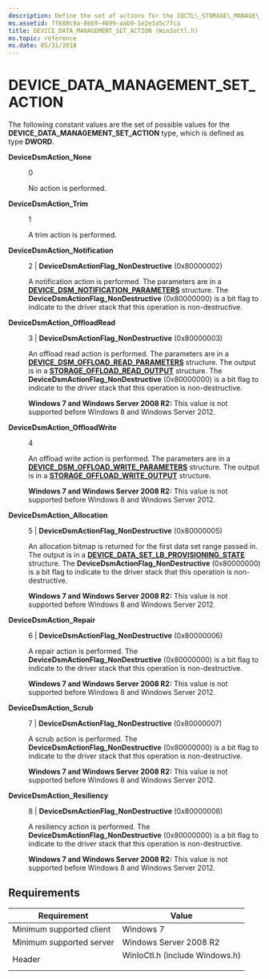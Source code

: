 ```yaml
---
description: Define the set of actions for the IOCTL\_STORAGE\_MANAGE\_DATA\_SET\_ATTRIBUTES control code.
ms.assetid: ff688c9a-8669-4699-aab9-1e2e3a5c7fca
title: DEVICE_DATA_MANAGEMENT_SET_ACTION (WinIoCtl.h)
ms.topic: reference
ms.date: 05/31/2018
---
```


# DEVICE\_DATA\_MANAGEMENT\_SET\_ACTION

The following constant values are the set of possible values for the **DEVICE\_DATA\_MANAGEMENT\_SET\_ACTION** type, which is defined as type **DWORD**.

<dl> <dt>

<span id="DeviceDsmAction_None"></span><span id="devicedsmaction_none"></span><span id="DEVICEDSMACTION_NONE"></span>**DeviceDsmAction\_None**
</dt> <dd> <dl> <dt>

0
</dt> <dt>



No action is performed.


</dt> </dl> </dd> <dt>

<span id="DeviceDsmAction_Trim"></span><span id="devicedsmaction_trim"></span><span id="DEVICEDSMACTION_TRIM"></span>**DeviceDsmAction\_Trim**
</dt> <dd> <dl> <dt>

1
</dt> <dt>



A trim action is performed.


</dt> </dl> </dd> <dt>

<span id="DeviceDsmAction_Notification"></span><span id="devicedsmaction_notification"></span><span id="DEVICEDSMACTION_NOTIFICATION"></span>**DeviceDsmAction\_Notification**
</dt> <dd> <dl> <dt>

2 \| **DeviceDsmActionFlag\_NonDestructive** (0x80000002)
</dt> <dt>



A notification action is performed. The parameters are in a [**DEVICE\_DSM\_NOTIFICATION\_PARAMETERS**](/windows/desktop/api/WinIoCtl/ns-winioctl-device_dsm_notification_parameters) structure. The **DeviceDsmActionFlag\_NonDestructive** (0x80000000) is a bit flag to indicate to the driver stack that this operation is non-destructive.


</dt> </dl> </dd> <dt>

<span id="DeviceDsmAction_OffloadRead"></span><span id="devicedsmaction_offloadread"></span><span id="DEVICEDSMACTION_OFFLOADREAD"></span>**DeviceDsmAction\_OffloadRead**
</dt> <dd> <dl> <dt>

3 \| **DeviceDsmActionFlag\_NonDestructive** (0x80000003)
</dt> <dt>



An offload read action is performed. The parameters are in a [**DEVICE\_DSM\_OFFLOAD\_READ\_PARAMETERS**](/windows/desktop/api/WinIoCtl/ns-winioctl-device_dsm_offload_read_parameters) structure. The output is in a [**STORAGE\_OFFLOAD\_READ\_OUTPUT**](/windows/desktop/api/WinIoCtl/ns-winioctl-storage_offload_read_output) structure. The **DeviceDsmActionFlag\_NonDestructive** (0x80000000) is a bit flag to indicate to the driver stack that this operation is non-destructive.

**Windows 7 and Windows Server 2008 R2:** This value is not supported before Windows 8 and Windows Server 2012.


</dt> </dl> </dd> <dt>

<span id="DeviceDsmAction_OffloadWrite"></span><span id="devicedsmaction_offloadwrite"></span><span id="DEVICEDSMACTION_OFFLOADWRITE"></span>**DeviceDsmAction\_OffloadWrite**
</dt> <dd> <dl> <dt>

4
</dt> <dt>



An offload write action is performed. The parameters are in a [**DEVICE\_DSM\_OFFLOAD\_WRITE\_PARAMETERS**](/windows/desktop/api/WinIoCtl/ns-winioctl-device_dsm_offload_write_parameters) structure. The output is in a [**STORAGE\_OFFLOAD\_WRITE\_OUTPUT**](/windows/desktop/api/WinIoCtl/ns-winioctl-storage_offload_write_output) structure.

**Windows 7 and Windows Server 2008 R2:** This value is not supported before Windows 8 and Windows Server 2012.


</dt> </dl> </dd> <dt>

<span id="DeviceDsmAction_Allocation"></span><span id="devicedsmaction_allocation"></span><span id="DEVICEDSMACTION_ALLOCATION"></span>**DeviceDsmAction\_Allocation**
</dt> <dd> <dl> <dt>

5 \| **DeviceDsmActionFlag\_NonDestructive** (0x80000005)
</dt> <dt>



An allocation bitmap is returned for the first data set range passed in. The output is in a [**DEVICE\_DATA\_SET\_LB\_PROVISIONING\_STATE**](/windows/desktop/api/WinIoCtl/ns-winioctl-device_data_set_lb_provisioning_state) structure. The **DeviceDsmActionFlag\_NonDestructive** (0x80000000) is a bit flag to indicate to the driver stack that this operation is non-destructive.

**Windows 7 and Windows Server 2008 R2:** This value is not supported before Windows 8 and Windows Server 2012.


</dt> </dl> </dd> <dt>

<span id="DeviceDsmAction_Repair"></span><span id="devicedsmaction_repair"></span><span id="DEVICEDSMACTION_REPAIR"></span>**DeviceDsmAction\_Repair**
</dt> <dd> <dl> <dt>

6 \| **DeviceDsmActionFlag\_NonDestructive** (0x80000006)
</dt> <dt>



A repair action is performed. The **DeviceDsmActionFlag\_NonDestructive** (0x80000000) is a bit flag to indicate to the driver stack that this operation is non-destructive.

**Windows 7 and Windows Server 2008 R2:** This value is not supported before Windows 8 and Windows Server 2012.


</dt> </dl> </dd> <dt>

<span id="DeviceDsmAction_Scrub"></span><span id="devicedsmaction_scrub"></span><span id="DEVICEDSMACTION_SCRUB"></span>**DeviceDsmAction\_Scrub**
</dt> <dd> <dl> <dt>

7 \| **DeviceDsmActionFlag\_NonDestructive** (0x80000007)
</dt> <dt>



A scrub action is performed. The **DeviceDsmActionFlag\_NonDestructive** (0x80000000) is a bit flag to indicate to the driver stack that this operation is non-destructive.

**Windows 7 and Windows Server 2008 R2:** This value is not supported before Windows 8 and Windows Server 2012.


</dt> </dl> </dd> <dt>

<span id="DeviceDsmAction_Resiliency"></span><span id="devicedsmaction_resiliency"></span><span id="DEVICEDSMACTION_RESILIENCY"></span>**DeviceDsmAction\_Resiliency**
</dt> <dd> <dl> <dt>

8 \| **DeviceDsmActionFlag\_NonDestructive** (0x80000008)
</dt> <dt>



A resiliency action is performed. The **DeviceDsmActionFlag\_NonDestructive** (0x80000000) is a bit flag to indicate to the driver stack that this operation is non-destructive.

**Windows 7 and Windows Server 2008 R2:** This value is not supported before Windows 8 and Windows Server 2012.


</dt> </dl> </dd> </dl>

## Requirements



| Requirement | Value |
|-------------------------------------|-----------------------------------------------------------------------------------------------------------|
| Minimum supported client<br/> | Windows 7<br/>                                                                                      |
| Minimum supported server<br/> | Windows Server 2008 R2<br/>                                                                         |
| Header<br/>                   | <dl> <dt>WinIoCtl.h (include Windows.h)</dt> </dl> |



 

 





